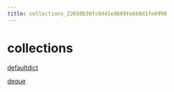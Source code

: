 ```yaml
---
title: collections_22650b30fc0d41e9b69fe6b0d1fe6990
---
```


# collections

[defaultdict](collections%2022650b30fc0d41e9b69fe6b0d1fe6990/defaultdict%205ded0d8007b94a55ab558393c585e3cd.md)

[deque](collections%2022650b30fc0d41e9b69fe6b0d1fe6990/deque%20501ea3e20b444e048ea001652565c3eb.md)